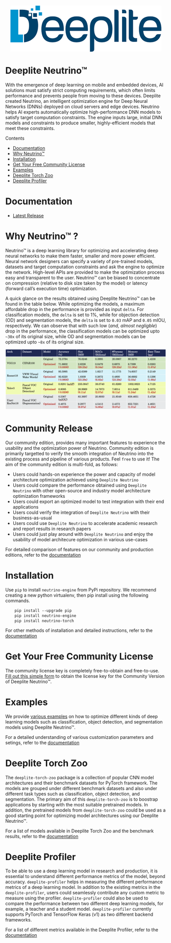 
<p align="center">
  <img src="docs/media/deeplite-logo-color.png" />
</p>

# Deeplite Neutrino™

With the emergence of deep learning on mobile and embedded devices, AI solutions must satisfy strict computing requirements,
which often limits performance and prevents people from moving to these devices. Deeplite created Neutrino,
an intelligent optimization engine for Deep Neural Networks (DNNs) deployed on cloud servers and edge devices.
Neutrino helps AI experts automatically optimize high-performance DNN models to satisfy target computation constraints.
The engine inputs large, initial DNN models and constraints to produce smaller, highly-efficient models that meet these constraints.

Contents

- [Documentation](#Documentation)
- [Why Neutrino™](#Why-Neutrino™-?)
- [Installation](#Installation)
- [Get Your Free Community License](#Get-Your-Free-Community-License)
- [Examples](#Examples)
- [Deeplite Torch Zoo](#Deeplite-Torch-Zoo)
- [Deeplite Profiler](#Deeplite-Profiler)

# Documentation

* [Latest Release](https://neutrino.deeplite.ai/documentation/index.html)


# Why Neutrino™ ?

Neutrino™ is a deep learning library for optimizing and accelerating deep neural networks to make them faster, smaller and more power efficient. Neural network designers can specify a variety of pre-trained models, datasets and target computation constraints and ask the engine to optimize the network. High-level APIs are provided to make the optimization process easy and transparent to the user. Neutrino™ can be biased to concentrate on compression (relative to disk size taken by the model) or latency (forward call’s execution time) optimization.

A quick glance on the results obtained using Deeplite Neutrino™ can be found in the table below. While optimizing the models, a maximum affordable drop in the performance is provided as input `delta`. For classification models, the `delta` is set to 1%, while for objection detection (OD) and segmentation models, the `delta` is set to `0.03` mAP and `0.05` mIOU, respectively. We can observe that with such low (_and, almost negligble_) drop in the performance, the classification models can be optimized upto `~30x` of its original size, while OD and segmentation models can be optimized upto `~8x` of its original size.

<p align="center">
  <img src="docs/media/results.png" />
</p>

# Community Release

Our community edition, provides many important features to experience the usability and the optimization power of Neutrino. Community edition is primarily targetted to verify the smooth integration of Neutrino into the existing process and pipeline of various products. Feel `free` to use it! The aim of the community edition is multi-fold, as follows:

- Users could hands-on experience the power and capacity of model architecture optimization achieved using `Deeplite Neutrino`
- Users could compare the performance obtained using `Deeplite Neutrino` with other open-source and industry model architecture optimization frameworks
- Users could export an optimized model to test integration with their end applications
- Users could verify the integration of `Deeplite Neutrino` with their business-as-usual
- Users could use `Deeplite Neutrino` to accelerate academic research and report results in research papers
- Users could just play around with `Deeplite Neutrino` and enjoy the usability of model architecure optimization in various use-cases 

For detailed comparison of features on our community and production editions, refer to the [documentation](https://neutrino.deeplite.ai/documentation/features.html)

# Installation

Use ``pip`` to install `neutrino-engine` from PyPi repository. We recommend creating a new python virtualenv, then pip install using the following commands.

```{.python}
    pip install --upgrade pip
    pip install neutrino-engine
    pip install neutrino-torch
```

For other methods of installation and detailed instructions, refer to the [documentation](https://neutrino.deeplite.ai/documentation/install.html)

# Get Your Free Community License

The community license key is completely free-to-obtain and free-to-use. [Fill out this simple form](<https://info.deeplite.ai/community>) to obtain the license key for the Community Version of Deeplite Neutrino™.

# Examples

We provide [various examples](https://github.com/Deeplite/neutrino-examples) on how to optimize different kinds of deep learning models such as classification, object detection, and segmentation models using Deeplite Neutrino™.

For a detailed understanding of various customization parameters and setings, refer to the [documentation](https://neutrino.deeplite.ai/documentation/engine.html)

# Deeplite Torch Zoo

The ``deeplite-torch-zoo`` package is a collection of popular CNN model architectures and their benchmark datasets for PyTorch framework. The models are grouped under different benchmark datasets and also under different task types such as classification, object detection, and segmentation. The primary aim of this ``deeplite-torch-zoo`` is to boostrap applications by starting with the most suitable pretrained models. In addition, the pretrained models from ``deeplite-torch-zoo`` could be used as a good starting point for optimizing model architectures using our Deeplite Neutrino™. 

For a list of models available in Deeplite Torch Zoo and the benchmark results, refer to the [documentation](https://neutrino.deeplite.ai/documentation/zoo.html)

# Deeplite Profiler

To be able to use a deep learning model in research and production, it is essential to understand different performance metrics of the model, beyond accuracy.  ``deeplite-profiler`` helps in measuring the different performance metrics of a deep learning model. In addition to the existing metrics in the ``deeplite-profiler``, users could seamlessly contribute any custom metric to measure using the profiler. ``deeplite-profiler`` could also be used to compare the performance between two different deep learning models, for example, a teacher and a student model. ``deeplite-profiler`` currently supports PyTorch and TensorFlow Keras (v1) as two different backend frameworks.

For a list of different metrics available in the Deeplite Profiler, refer to the [documentation](https://neutrino.deeplite.ai/documentation/profiler.html)

